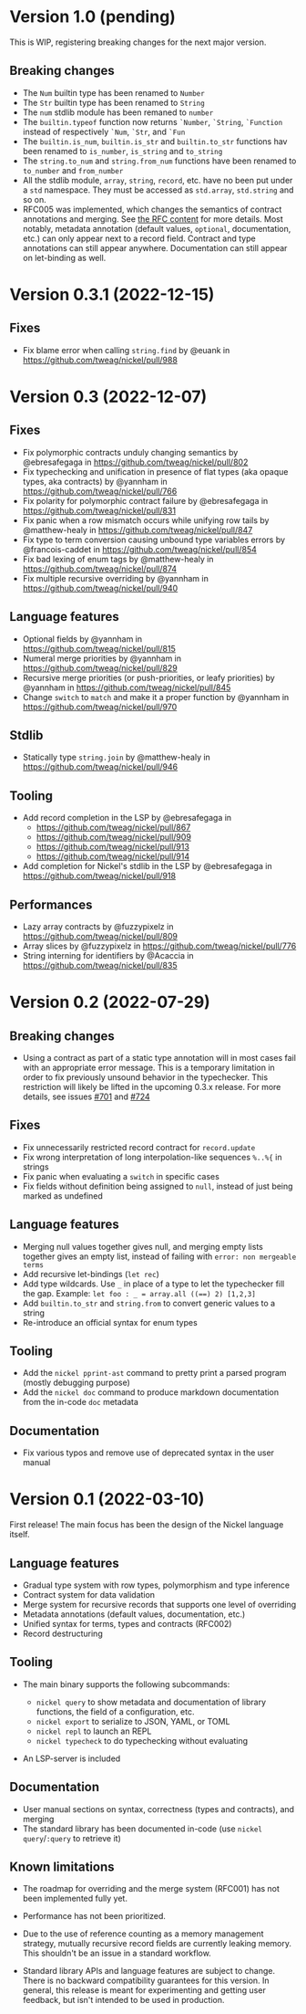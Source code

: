 Version 1.0 (pending)
=====================

This is WIP, registering breaking changes for the next major version.

Breaking changes
----------------

- The `Num` builtin type has been renamed to `Number`
- The `Str` builtin type has been renamed to `String`
- The `num` stdlib module has been remaned to `number`
- The `builtin.typeof` function now returns `` `Number ``, `` `String ``,
  `` `Function `` instead of respectively `` `Num ``, `` `Str ``, and `` `Fun ``
- The `builtin.is_num`, `builtin.is_str` and `builtin.to_str` functions hav been
  renamed to `is_number`, `is_string` and `to_string`
- The `string.to_num` and `string.from_num` functions have been renamed to
  `to_number` and `from_number`
- All the stdlib module, `array`, `string`, `record`, etc. have no been put
    under a `std` namespace. They must be accessed as `std.array`, `std.string`
    and so on.
- RFC005 was implemented, which changes the semantics of contract annotations
    and merging. See [the RFC
    content](https://github.com/tweag/nickel/blob/master/rfcs/005-metadata-rework.md)
    for more details. Most notably, metadata annotation (default values,
    `optional`, documentation, etc.) can only appear next to a record field.
    Contract and type annotations can still appear anywhere. Documentation can
    still appear on let-binding as well.

Version 0.3.1 (2022-12-15)
==========================

Fixes
-----

- Fix blame error when calling `string.find` by @euank in https://github.com/tweag/nickel/pull/988

Version 0.3  (2022-12-07)
=========================

Fixes
-----

- Fix polymorphic contracts unduly changing semantics by @ebresafegaga in https://github.com/tweag/nickel/pull/802
- Fix typechecking and unification in presence of flat types (aka opaque types, aka contracts) by @yannham in https://github.com/tweag/nickel/pull/766
- Fix polarity for polymorphic contract failure by @ebresafegaga in https://github.com/tweag/nickel/pull/831
- Fix panic when a row mismatch occurs while unifying row tails by @matthew-healy in https://github.com/tweag/nickel/pull/847
- Fix type to term conversion causing unbound type variables errors by @francois-caddet in https://github.com/tweag/nickel/pull/854
- Fix bad lexing of enum tags by @matthew-healy in https://github.com/tweag/nickel/pull/874
- Fix multiple recursive overriding by @yannham in https://github.com/tweag/nickel/pull/940

Language features
-----------------

- Optional fields by @yannham in https://github.com/tweag/nickel/pull/815
- Numeral merge priorities by @yannham in https://github.com/tweag/nickel/pull/829
- Recursive merge priorities (or push-priorities, or leafy priorities) by @yannham in https://github.com/tweag/nickel/pull/845
- Change `switch` to `match` and make it a proper function by @yannham in https://github.com/tweag/nickel/pull/970

Stdlib
------

- Statically type `string.join` by @matthew-healy in https://github.com/tweag/nickel/pull/946

Tooling
-------

- Add record completion in the LSP by @ebresafegaga in
  - https://github.com/tweag/nickel/pull/867
  - https://github.com/tweag/nickel/pull/909
  - https://github.com/tweag/nickel/pull/913
  - https://github.com/tweag/nickel/pull/914
- Add completion for Nickel's stdlib in the LSP by @ebresafegaga in https://github.com/tweag/nickel/pull/918

Performances
------------

- Lazy array contracts by @fuzzypixelz in https://github.com/tweag/nickel/pull/809
- Array slices by @fuzzypixelz in https://github.com/tweag/nickel/pull/776
- String interning for identifiers by @Acaccia in https://github.com/tweag/nickel/pull/835

Version 0.2  (2022-07-29)
=========================

Breaking changes
----------------

- Using a contract as part of a static type annotation will in most cases fail
  with an appropriate error message. This is a temporary limitation in order to
  fix previously unsound behavior in the typechecker. This restriction will
  likely be lifted in the upcoming 0.3.x release. For more details, see issues
  [#701](https://github.com/tweag/nickel/issues/701) and
  [#724](https://github.com/tweag/nickel/issues/724)

Fixes
-----

- Fix unnecessarily restricted record contract for `record.update`
- Fix wrong interpretation of long interpolation-like sequences `%..%{` in strings
- Fix panic when evaluating a `switch` in specific cases
- Fix fields without definition being assigned to `null`, instead of just being
  marked as undefined

Language features
-----------------

- Merging null values together gives null, and merging empty lists together gives
  an empty list, instead of failing with `error: non mergeable terms`
- Add recursive let-bindings (`let rec`)
- Add type wildcards. Use `_` in place of a type to let the typechecker fill
  the gap. Example: `let foo : _ = array.all ((==) 2) [1,2,3]`
- Add `builtin.to_str` and `string.from` to convert generic values to a string
- Re-introduce an official syntax for enum types

Tooling
-------

- Add the `nickel pprint-ast` command to pretty print a parsed program (mostly
  debugging purpose)
- Add the `nickel doc` command to produce markdown documentation from the
  in-code `doc` metadata

Documentation
-------------

- Fix various typos and remove use of deprecated syntax in the user manual

Version 0.1  (2022-03-10)
=========================

First release! The main focus has been the design of the Nickel language itself.

Language features
-----------------

- Gradual type system with row types, polymorphism and type inference
- Contract system for data validation
- Merge system for recursive records that supports one level of overriding
- Metadata annotations (default values, documentation, etc.)
- Unified syntax for terms, types and contracts (RFC002)
- Record destructuring

Tooling
-------

- The main binary supports the following subcommands:
  - `nickel query` to show metadata and documentation of library functions,
     the field of a configuration, etc.
  - `nickel export` to serialize to JSON, YAML, or TOML
  - `nickel repl` to launch an REPL
  - `nickel typecheck` to do typechecking without evaluating

- An LSP-server is included

Documentation
-------------

- User manual sections on syntax, correctness (types and contracts), and
  merging
- The standard library has been documented in-code (use
     `nickel query`/`:query` to retrieve it)

Known limitations
-----------------

- The roadmap for overriding and the merge system (RFC001) has not been
  implemented fully yet.

- Performance has not been prioritized.

- Due to the use of reference counting as a memory management strategy,
  mutually recursive record fields are currently leaking memory. This
  shouldn't be an issue in a standard workflow.

- Standard library APIs and language features are subject to change. There
  is no backward compatibility guarantees for this version. In general, this
  release is meant for experimenting and getting user feedback, but isn't
  intended to be used in production.

